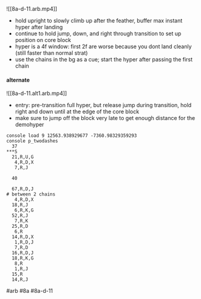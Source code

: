 ![[8a-d-11.arb.mp4]]
- hold upright to slowly climb up after the feather, buffer max instant hyper after landing
- continue to hold jump, down, and right through transition to set up position on core block
- hyper is a 4f window: first 2f are worse because you dont land cleanly (still faster than normal strat)
- use the chains in the bg as a cue; start the hyper after passing the first chain

#### alternate
![[8a-d-11.alt1.arb.mp4]]
* entry: pre-transition full hyper, but release jump during transition, hold right and down until at the edge of the core block
* make sure to jump off the block very late to get enough distance for the demohyper


```
console load 9 12563.938929677 -7360.98329359293
console p_twodashes
  37
***S
  21,R,U,G
   4,R,D,X
   7,R,J

  40

  67,R,D,J
# between 2 chains
   4,R,D,X
  18,R,J
   6,R,K,G
  52,R,J
   7,R,K
  25,R,D
   6,R
  14,R,D,X
   1,R,D,J
   7,R,D
  16,R,D,J
  18,R,K,G
   8,R
   1,R,J
  15,R
  14,R,J
```

#arb #8a #8a-d-11


